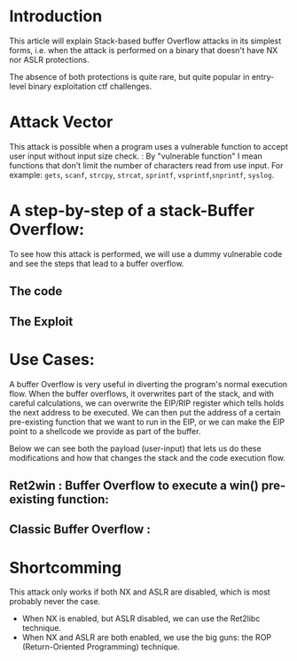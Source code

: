 # Introduction
This article will explain Stack-based buffer Overflow attacks in its simplest forms, i.e. when the attack is performed on a binary that doesn't have NX nor ASLR protections.

The absence of both protections is quite rare, but quite popular in entry-level binary exploitation ctf challenges.

# Attack Vector
This attack is possible when a program uses a vulnerable function to accept user input without input size check.
: By "vulnerable function" I mean functions that don't limit the number of characters read from use input. For example: `gets`, `scanf`, `strcpy`, `strcat`, `sprintf`, `vsprintf`,`snprintf`, `syslog`.

# A step-by-step of a stack-Buffer Overflow:
To see how this attack is performed, we will use a dummy vulnerable code and see the steps that lead to a buffer overflow.

## The code

## The Exploit

# Use Cases:
A buffer Overflow is very useful in diverting the program's normal execution flow.
When the buffer overflows, it overwrites part of the stack, and with careful calculations, we can overwrite the EIP/RIP register which tells holds the next address to be executed. We can then put the address of a certain pre-existing function that we want to run in the EIP, or we can make the EIP point to a shellcode we provide as part of the buffer.

Below we can see both the payload (user-input) that lets us do these modifications and how that changes the stack and the code execution flow.

## Ret2win : Buffer Overflow to execute a win() pre-existing function:

## Classic Buffer Overflow : 

# Shortcomming
This attack only works if both NX and ASLR are disabled, which is most probably never the case.
* When NX is enabled, but ASLR disabled, we can use the Ret2libc technique.
* When NX and ASLR are both enabled, we use the big guns: the ROP (Return-Oriented Programming) technique.